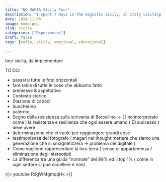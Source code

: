 ```yaml
---
title: "NO MAFIA Sicily Tour"
description: "I spent 7 days in the magnific Sicily, in Italy visiting the most important places and meeting testimonials of the mafia period"
date: 2024-11-06
image: home.png
slug: sicily
categories: ["Experiences"]
draft: false
tags: [mafia, sicily, emotional, educational]

---
```


tour sicilia, da implementare

TO DO:
- passarsi tutte le foto orizzontali
- fare table di tutte le cose che abbiamo fatto
- premesse & aspettative
- Contesto storico
- Stazione di capaci
- buncherino
- palermo
- Segno della resistenza sulla scrivania di Borsellino -> ( l'ho interpretato come ) la resistenza e resilienza che ogni essere umano ( Di successo ) deve avere
- determinazione che ci vuole per raggiungere grandi cose
- testimonianza del fotografo ( magari nei thought  mettere che siamo una generazione che si smagnetizzerà -> problema del digitale )
- Come vogliono rappresentare la loro terra ( senso di appartenenza / eliminazione degli stereotipi)
- La differenza tra una guida "normale" del 99% ed il top 1% ( come in ogni settore si può eccellere e non)


{{< youtube RdgWMgmqqHk >}}